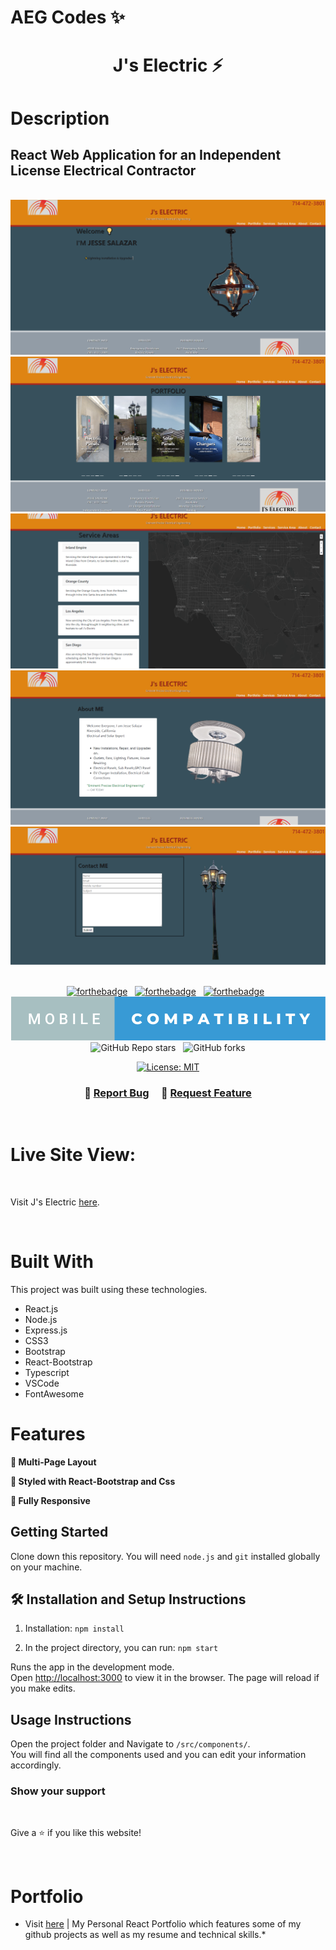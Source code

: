 #

# AEG Codes ✨

<h1  align="center"> J's Electric ⚡

# Description
## React Web Application for an Independent License Electrical Contractor
<br />
<div align="center">
  <img alt="Demo" src="./src/Assets/Images/readme-img1.png" />
</div>
<div align="center">
  <img alt="Demo" src="./src/Assets/Images/readme-img2.png" />
</div>
<div align="center">
  <img alt="Demo" src="./src/Assets/Images/readme-img3.png" />
</div>
<div align="center">
  <img alt="Demo" src="./src/Assets/Images/readme-img4.png" />
</div>
<div align="center">
  <img alt="Demo" src="./src/Assets/Images/readme-img5.png" />
</div>


<br />

<center>

[![forthebadge](https://forthebadge.com/images/badges/made-with-javascript.svg)](https://forthebadge.com) &nbsp;
[![forthebadge](https://forthebadge.com/images/badges/powered-by-electricity.svg)](https://forthebadge.com) &nbsp;
[![forthebadge](https://forthebadge.com/images/badges/built-with-love.svg)](https://forthebadge.com) &nbsp;
[![forthebadge](./src/Assets/Images/mobile-compatibility.svg)](https://forthebadge.com) &nbsp;
![GitHub Repo stars](https://img.shields.io/github/stars/CdmMandalorian/Armando-E-Galindo-ReactPortfolio?color=red&logo=github&style=for-the-badge) &nbsp;
![GitHub forks](https://img.shields.io/github/forks/CdmMandalorian/Armando-E-Galindo-ReactPortfolio?color=red&logo=github&style=for-the-badge) &nbsp;


[![License: MIT](https://img.shields.io/badge/License-MIT-yellow.svg)](https://opensource.org/licenses/MIT)

</center>

<h3 align="center">
    🔹
    <a href="https://github.com/CdmMandalorian/Armando-E-Galindo-ReactPortfolio/issues">Report Bug</a> &nbsp; &nbsp;
    🔹
    <a href="https://github.com/CdmMandalorian/Armando-E-Galindo-ReactPortfolio/issues">Request Feature</a>
</h3>

<br />

# Live Site View:

<br />

Visit J's Electric [here](https://cdmmandalorian.github.io/JsElectric/ "Link to J's Electric").
       
<br />

# Built With

This project was built using these technologies.

- React.js
- Node.js
- Express.js
- CSS3
- Bootstrap
- React-Bootstrap
- Typescript
- VSCode
- FontAwesome

# Features

**📖 Multi-Page Layout**

**🎨 Styled with React-Bootstrap and Css**

**📱 Fully Responsive**

## Getting Started

Clone down this repository. You will need `node.js` and `git` installed globally on your machine.

## 🛠 Installation and Setup Instructions

1. Installation: `npm install`

2. In the project directory, you can run: `npm start`

Runs the app in the development mode.\
Open [http://localhost:3000](http://localhost:3000) to view it in the browser.
The page will reload if you make edits.

## Usage Instructions

Open the project folder and Navigate to `/src/components/`. <br/>
You will find all the components used and you can edit your information accordingly.
<br />

### Show your support

<br />

Give a ⭐ if you like this website!

<br />

# Portfolio

* Visit [here](https://cdmmandalorian.github.io/Armando-E-Galindo-ReactPortfolio/ "Link to my Portfolio") | My Personal React Portfolio which features some of my github projects as well as my resume and technical skills.*